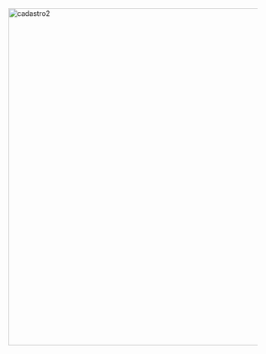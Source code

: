 <img width="1360" height="680" alt="cadastro2" src="https://github.com/user-attachments/assets/217acdb3-e517-46f0-9706-a8fab8382432" />
